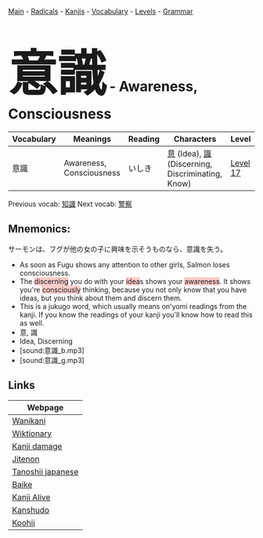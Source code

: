 <style> bigfont {font-size: 100px}</style>
[Main](../README.md) -
[Radicals](../radicals.md) -
[Kanjis](../kanjis.md) -
[Vocabulary](../vocabulary.md) -
[Levels](../levels.md) -
[Grammar](../grammar.md)
# <bigfont> 意識</bigfont> - Awareness, Consciousness 

| Vocabulary | Meanings | Reading | Characters | Level |
| --- | --- | --- | --- | --- |
| 意識 | Awareness, Consciousness | いしき |  [意](../kanjis/意.md) (Idea), [識](../kanjis/識.md) (Discerning, Discriminating, Know) | [Level 17](../levels/wk_level17.md) |

Previous vocab: [知識](知識.md) Next vocab: [警察](警察.md) 

## Mnemonics:
サーモンは、フグが他の女の子に興味を示そうものなら、意識を失う。
* As soon as Fugu shows any attention to other girls, Salmon loses consciousness.
* The <span style="background-color:#ffcccb"> discerning</span> you do with your <span style="background-color:#ffcccb"> idea</span>s shows your <span style="background-color:#ffcccb"> awareness</span>. It shows you're <span style="background-color:#ffcccb"> consciously</span> thinking, because you not only know that you have ideas, but you think about them and discern them.
* This is a jukugo word, which usually means on'yomi readings from the kanji. If you know the readings of your kanji you'll know how to read this as well.
* 意, 識
* Idea, Discerning
* [sound:意識_b.mp3]
* [sound:意識_g.mp3]


## Links 

| Webpage |
| --- |
| [Wanikani          ](https://www.wanikani.com/kanji/意識) |
| [Wiktionary        ](https://en.wiktionary.org/wiki/意識) |
| [Kanji damage      ](http://www.kanjidamage.com/kanji/search?utf8=✓&q=意識) |
| [Jitenon           ](https://jitenon.com/kanji/意識) |
| [Tanoshii japanese ](https://www.tanoshiijapanese.com/dictionary/kanji.cfm?k=意識) |
| [Baike             ](https://baike.baidu.com/item/意識) |
| [Kanji Alive       ](https://app.kanjialive.com/意識) |
| [Kanshudo          ](https://www.kanshudo.com/searchmn?q=意識) |
| [Koohii            ](https://kanji.koohii.com/study/kanji/意識) |
